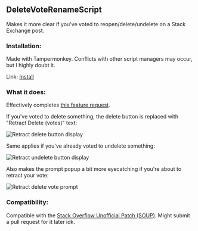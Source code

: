 ## DeleteVoteRenameScript
Makes it more clear if you've voted to reopen/delete/undelete on a Stack Exchange post.

### Installation:
Made with Tampermonkey. Conflicts with other script managers may occur, but I highly doubt it.

Link: [Install](https://github.com/Spevacus/DeleteVoteRenameScript/raw/main/Delete%20Vote%20Rename.user.js)

### What it does:
Effectively completes [this feature request](https://meta.stackexchange.com/q/371810/622284).

If you've voted to delete something, the delete button is replaced with "Retract Delete (votes)" text:

![Retract delete button display](https://i.imgur.com/3kxVIyb.png)

Same applies if you've already voted to undelete something:

![Retract undelete button display](https://i.imgur.com/AK1Yras.png)

Also makes the prompt popup a bit more eyecatching if you're about to retract your vote:

![Retract delete vote prompt](https://i.imgur.com/cCSoF7h.png)

### Compatibility:

Compatible with the [Stack Overflow Unofficial Patch (SOUP)](https://stackapps.com/q/4486). Might submit a pull request for it later idk.
